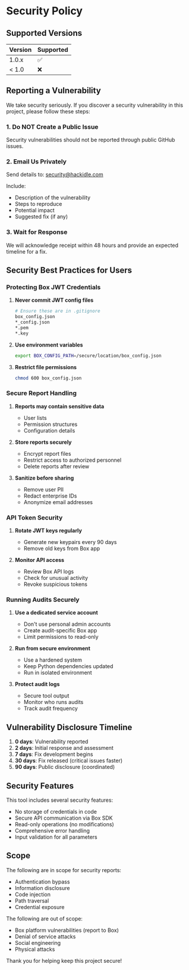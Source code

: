 # Security Policy

## Supported Versions

| Version | Supported          |
| ------- | ------------------ |
| 1.0.x   | :white_check_mark: |
| < 1.0   | :x:                |

## Reporting a Vulnerability

We take security seriously. If you discover a security vulnerability in this project, please follow these steps:

### 1. Do NOT Create a Public Issue

Security vulnerabilities should not be reported through public GitHub issues.

### 2. Email Us Privately

Send details to: security@hackidle.com

Include:
- Description of the vulnerability
- Steps to reproduce
- Potential impact
- Suggested fix (if any)

### 3. Wait for Response

We will acknowledge receipt within 48 hours and provide an expected timeline for a fix.

## Security Best Practices for Users

### Protecting Box JWT Credentials

1. **Never commit JWT config files**
   ```bash
   # Ensure these are in .gitignore
   box_config.json
   *_config.json
   *.pem
   *.key
   ```

2. **Use environment variables**
   ```bash
   export BOX_CONFIG_PATH=/secure/location/box_config.json
   ```

3. **Restrict file permissions**
   ```bash
   chmod 600 box_config.json
   ```

### Secure Report Handling

1. **Reports may contain sensitive data**
   - User lists
   - Permission structures
   - Configuration details

2. **Store reports securely**
   - Encrypt report files
   - Restrict access to authorized personnel
   - Delete reports after review

3. **Sanitize before sharing**
   - Remove user PII
   - Redact enterprise IDs
   - Anonymize email addresses

### API Token Security

1. **Rotate JWT keys regularly**
   - Generate new keypairs every 90 days
   - Remove old keys from Box app

2. **Monitor API access**
   - Review Box API logs
   - Check for unusual activity
   - Revoke suspicious tokens

### Running Audits Securely

1. **Use a dedicated service account**
   - Don't use personal admin accounts
   - Create audit-specific Box app
   - Limit permissions to read-only

2. **Run from secure environment**
   - Use a hardened system
   - Keep Python dependencies updated
   - Run in isolated environment

3. **Protect audit logs**
   - Secure tool output
   - Monitor who runs audits
   - Track audit frequency

## Vulnerability Disclosure Timeline

1. **0 days**: Vulnerability reported
2. **2 days**: Initial response and assessment
3. **7 days**: Fix development begins
4. **30 days**: Fix released (critical issues faster)
5. **90 days**: Public disclosure (coordinated)

## Security Features

This tool includes several security features:

- No storage of credentials in code
- Secure API communication via Box SDK
- Read-only operations (no modifications)
- Comprehensive error handling
- Input validation for all parameters

## Scope

The following are in scope for security reports:
- Authentication bypass
- Information disclosure
- Code injection
- Path traversal
- Credential exposure

The following are out of scope:
- Box platform vulnerabilities (report to Box)
- Denial of service attacks
- Social engineering
- Physical attacks

Thank you for helping keep this project secure!